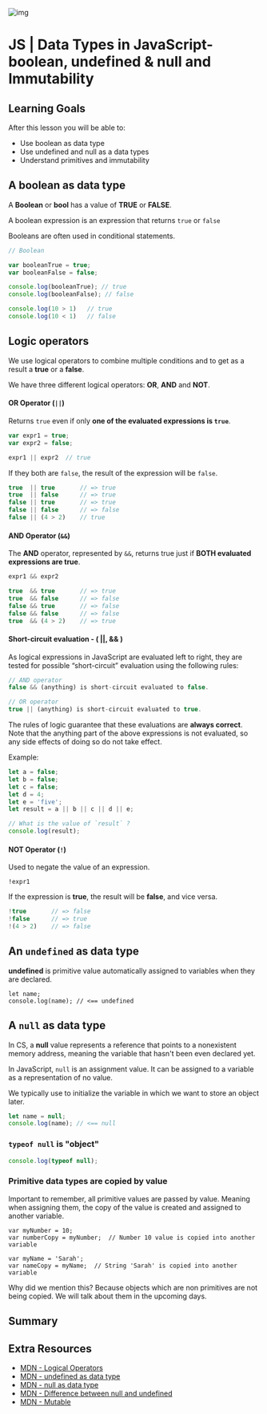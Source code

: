 ![img](https://s3-eu-west-1.amazonaws.com/ih-materials/uploads/upload_d5c5793015fec3be28a63c4fa3dd4d55.png)

# JS | Data Types in JavaScript-boolean, undefined & null and Immutability

## Learning Goals

After this lesson you will be able to:

- Use boolean as data type
- Use undefined and null as a data types
- Understand primitives and immutability





## A boolean as data type

A **Boolean** or **bool** has a value of **TRUE** or **FALSE**.

A boolean expression is an expression that returns `true` or `false` 

Booleans are often used in conditional statements.



```js
// Boolean 

var booleanTrue = true;
var booleanFalse = false;

console.log(booleanTrue); // true
console.log(booleanFalse); // false

console.log(10 > 1)   // true
console.log(10 < 1)   // false
```







## Logic operators

We use logical operators to combine multiple conditions and to get as a result a **true** or a **false**.

We have three different logical operators: **OR**, **AND** and **NOT**.



#### OR Operator (`||`)

Returns `true` even if only **one of the evaluated expressions is `true`**.

```js
var expr1 = true;
var expr2 = false;

expr1 || expr2	// true
```

If they both are `false`, the result of the expression will be `false`.



```js
true  || true       // => true
true  || false      // => true
false || true       // => true
false || false      // => false
false || (4 > 2)    // true
```





#### AND Operator (`&&`)

The **AND** operator, represented by `&&`, returns true just if **BOTH evaluated expressions are true**.

```js
expr1 && expr2
```

```js
true  && true       // => true
true  && false      // => false
false && true       // => false
false && false      // => false
true  && (4 > 2)    // => true
```





#### Short-circuit evaluation - ( ||,  && )

As logical expressions in JavaScript are evaluated left to right, they are tested for possible “short-circuit” evaluation using the following rules:

```js
// AND operator
false && (anything) is short-circuit evaluated to false.

// OR operator
true || (anything) is short-circuit evaluated to true.
```

The rules of logic guarantee that these evaluations are **always correct**. Note that the anything part of the above expressions is not evaluated, so any side effects of doing so do not take effect.





Example:

```js
let a = false;
let b = false;
let c = false;
let d = 4;
let e = 'five';
let result = a || b || c || d || e;

// What is the value of `result` ?
console.log(result);
```





#### NOT Operator (`!`)

Used to negate the value of an expression.

```
!expr1
```

If the expression is **true**, the result will be **false**, and vice versa.

```js
!true 		// => false
!false 		// => true
!(4 > 2) 	// => false
```





## An `undefined` as data type

**undefined** is primitive value automatically assigned to variables when they are declared.

```
let name;
console.log(name); // <== undefined
```



## A `null` as data type

In CS, a **null** value represents a reference that points to a nonexistent memory address, meaning the variable that hasn't been even declared yet.



In JavaScript, `null` is an assignment value. It can be assigned to a variable as a representation of no value.

We typically use to initialize the variable in which we want to store an object later.

```js
let name = null;
console.log(name); // <== null
```



### 	`typeof null` is "object"

```js
console.log(typeof null);
```







### Primitive data types are copied by value

Important to remember, all primitive values are passed by value. Meaning when assigning them, the copy of the value is created and assigned to another variable.

```
var myNumber = 10;
var numberCopy = myNumber;  // Number 10 value is copied into another variable

var myName = 'Sarah';
var nameCopy = myName;	// String 'Sarah' is copied into another variable
```





Why did we mention this? Because objects which are non primitives are not being copied. We will talk about them in the upcoming days.





## Summary

## Extra Resources

- [MDN - Logical Operators](https://developer.mozilla.org/en-US/docs/Web/JavaScript/Reference/Operators/Logical_Operators)
- [MDN - undefined as data type](https://developer.mozilla.org/en-US/docs/Glossary/Undefined)
- [MDN - null as data type](https://developer.mozilla.org/en-US/docs/Web/JavaScript/Reference/Global_Objects/null)
- [MDN - Difference between null and undefined](https://developer.mozilla.org/en-US/docs/Web/JavaScript/Reference/Global_Objects/null#Difference_between_null_and_undefined)
- [MDN - Mutable](https://developer.mozilla.org/en-US/docs/Glossary/Mutable)